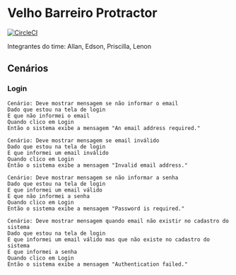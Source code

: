 # Velho Barreiro Protractor

[![CircleCI](https://circleci.com/gh/tasima-uniritter/velhoBarreiroProtractor/tree/master.svg?style=svg)](https://circleci.com/gh/tasima-uniritter/velhoBarreiroProtractor/tree/master)

Integrantes do time: Allan, Edson, Priscilla, Lenon

## Cenários

### Login

```
Cenário: Deve mostrar mensagem se não informar o email
Dado que estou na tela de login
E que não informei o email
Quando clico em Login
Então o sistema exibe a mensagem "An email address required."
```
```
Cenário: Deve mostrar mensagem se email inválido
Dado que estou na tela de login
E que informei um email inválido
Quando clico em Login
Então o sistema exibe a mensagem "Invalid email address."
```
```
Cenário: Deve mostrar mensagem se não informar a senha
Dado que estou na tela de login
E que informei um email válido
E que não informei a senha
Quando clico em Login
Então o sistema exibe a mensagem "Password is required."
```
```
Cenário: Deve mostrar mensagem quando email não existir no cadastro do sistema
Dado que estou na tela de login
E que informei um email válido mas que não existe no cadastro do sistema
E que informei a senha
Quando clico em Login
Então o sistema exibe a mensagem "Authentication failed."
```


